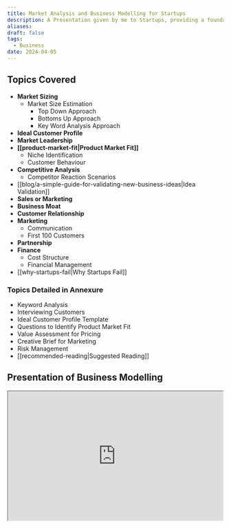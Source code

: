 ```yaml
---
title: Market Analysis and Business Modelling for Startups
description: A Presentation given by me to Startups, providing a foundation in market analysis and business modelling
aliases: 
draft: false
tags:
  - Business
date: 2024-04-05
---
```


## Topics Covered

- **Market Sizing**
  - Market Size Estimation
    - Top Down Approach
    - Bottoms Up Approach
    - Key Word Analysis Approach
- **Ideal Customer Profile**
- **Market Leadership**
- **[[product-market-fit|Product Market Fit]]**
  - Niche Identification
  - Customer Behaviour
- **Competitive Analysis**
  - Competitor Reaction Scenarios
- [[blog/a-simple-guide-for-validating-new-business-ideas|Idea Validation]]
- **Sales or Marketing**
- **Business Moat**
- **Customer Relationship**
- **Marketing**
  - Communication
  - First 100 Customers
- **Partnership**
- **Finance**
  - Cost Structure
  - Financial Management
- [[why-startups-fail|Why Startups Fail]]

### Topics Detailed in Annexure

- Keyword Analysis
- Interviewing Customers
- Ideal Customer Profile Template
- Questions to Identify Product Market Fit
- Value Assessment for Pricing
- Creative Brief for Marketing
- Risk Management
- [[recommended-reading|Suggested Reading]]

## Presentation of Business Modelling

<iframe
  src="https://docs.google.com/presentation/d/e/2PACX-1vRQdMMgqpcZ0B1nC-axgwiU8VX2HOz-rspjEb91Y3hIo-EcnM2dKshgm_d5zWbkhoJitesxa_9QlGsA/embed?start=false&loop=false&delayms=3000"
width="500"
height="300"
></iframe>

